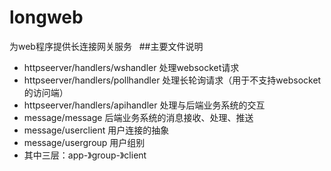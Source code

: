 # longweb
为web程序提供长连接网关服务
 
##主要文件说明
* httpseerver/handlers/wshandler  处理websocket请求
* httpseerver/handlers/pollhandler 处理长轮询请求（用于不支持websocket的访问端）
* httpseerver/handlers/apihandler 处理与后端业务系统的交互
 
* message/message 后端业务系统的消息接收、处理、推送
* message/userclient 用户连接的抽象
* message/usergroup 用户组别    
* 其中三层：app-》group-》client
